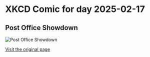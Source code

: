 
# XKCD Comic for day 2025-02-17

## Post Office Showdown

![Post Office Showdown](https://imgs.xkcd.com/comics/post_office_showdown.png "That track ('Battle Without Honor or Humanity') -- like 'Ride of the Valkyries' -- improves *any* activity.")

[Visit the original page](https://xkcd.com/337/)
